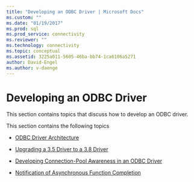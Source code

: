 ```yaml
---
title: "Developing an ODBC Driver | Microsoft Docs"
ms.custom: ""
ms.date: "01/19/2017"
ms.prod: sql
ms.prod_service: connectivity
ms.reviewer: ""
ms.technology: connectivity
ms.topic: conceptual
ms.assetid: 3225a011-5605-46ba-bb74-1ca6106a5271
author: David-Engel
ms.author: v-daenge
---
```

# Developing an ODBC Driver
This section contains topics that discuss how to develop an ODBC driver.  
  
 This section contains the following topics  
  
-   [ODBC Driver Architecture](../../../odbc/reference/develop-driver/odbc-driver-architecture.md)  
  
-   [Upgrading a 3.5 Driver to a 3.8 Driver](../../../odbc/reference/develop-driver/upgrading-a-3-5-driver-to-a-3-8-driver.md)  
  
-   [Developing Connection-Pool Awareness in an ODBC Driver](../../../odbc/reference/develop-driver/developing-connection-pool-awareness-in-an-odbc-driver.md)  
  
-   [Notification of Asynchronous Function Completion](../../../odbc/reference/develop-driver/notification-of-asynchronous-function-completion.md)
